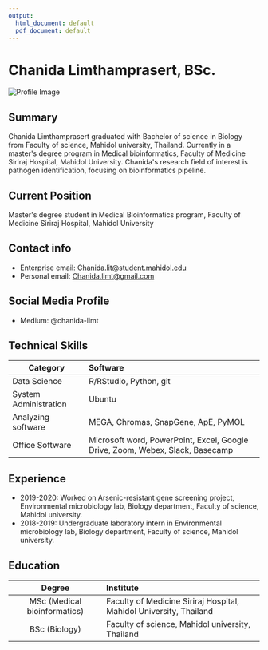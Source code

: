 ```yaml
---
output:
  html_document: default
  pdf_document: default
---
```

# Chanida Limthamprasert, BSc.
![Profile Image](C:\Users\Nut\Desktop\Profile.jpg)


## Summary
Chanida Limthamprasert graduated with Bachelor of science in Biology from Faculty of science, Mahidol university, Thailand. Currently in a master's degree program in Medical bioinformatics, Faculty of Medicine Siriraj Hospital, Mahidol University. Chanida's research field of interest is pathogen identification, focusing on bioinformatics pipeline.

## Current Position
Master's degree student in Medical Bioinformatics program, Faculty of Medicine Siriraj Hospital, Mahidol University

## Contact info
- Enterprise email: Chanida.lit@student.mahidol.edu
- Personal email: Chanida.limt@gmail.com

## Social Media Profile
- Medium: @chanida-limt

## Technical Skills

| Category | Software |
|----------|:----------|
|Data Science| R/RStudio, Python, git|
|System Administration| Ubuntu |
|Analyzing software| MEGA, Chromas, SnapGene, ApE, PyMOL|
|Office Software| Microsoft word, PowerPoint, Excel, Google Drive, Zoom, Webex, Slack, Basecamp|

## Experience
- 2019-2020: Worked on Arsenic-resistant gene screening project, Environmental microbiology lab, Biology department, Faculty of science, Mahidol university.
- 2018-2019: Undergraduate laboratory intern in Environmental microbiology lab, Biology department, Faculty of science, Mahidol university.

## Education

| Degree | Institute |
|:---------:|:-----------|
| MSc (Medical bioinformatics) | Faculty of Medicine Siriraj Hospital, Mahidol University, Thailand |
| BSc (Biology) | Faculty of science, Mahidol university, Thailand |
